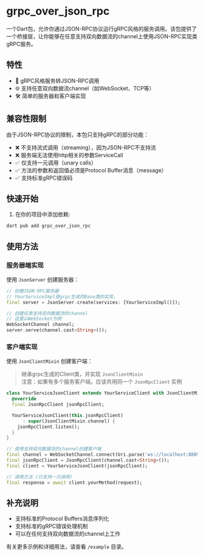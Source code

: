 # grpc_over_json_rpc

一个Dart包，允许你通过JSON-RPC协议运行gRPC风格的服务调用。该包提供了一个桥接层，让你能够在任意支持双向数据流的channel上使用JSON-RPC实现类gRPC服务。

## 特性

- 🔄 gRPC风格服务转JSON-RPC调用
- 🌐 支持任意双向数据流channel（如WebSocket、TCP等）
- 🛠 简单的服务器和客户端实现

## 兼容性限制

由于JSON-RPC协议的限制，本包只支持gRPC的部分功能：

- ❌ 不支持流式调用（streaming），因为JSON-RPC不支持流
- ❌ 服务端无法使用http相关的参数ServiceCall
- ✅ 仅支持一元调用（unary calls）
- ✅ 方法的参数和返回值必须是Protocol Buffer消息（message）
- ✅ 支持标准gRPC错误码

## 快速开始

1. 在你的项目中添加依赖:

```bash
dart pub add grpc_over_json_rpc
```

## 使用方法

### 服务器端实现

使用 `JsonServer` 创建服务器：

```dart
// 创建JSON-RPC服务器
// YourServiceImpl是grpc生成的Base类的实现，
final server = JsonServer.create(services: [YourServiceImpl()]);

// 创建任意支持双向数据流的channel
// 这里以WebSocket为例
WebSocketChannel channel;
server.serve(channel.cast<String>());
```

### 客户端实现

使用 `JsonClientMixin` 创建客户端：

> 继承grpc生成的Client类，并实现 `JsonClientMixin`  
> 注意：如果有多个服务客户端，应该共用同一个 `JsonRpcClient` 实例

```dart
class YourServiceJsonClient extends YourServiceClient with JsonClientMixin {
  @override
  final JsonRpcClient jsonRpcClient;

  YourServiceJsonClient(this.jsonRpcClient)
      : super(JsonClientMixin.channel) {
    jsonRpcClient.listen();
  }
}

// 使用支持双向数据流的channel创建客户端
final channel = WebSocketChannel.connect(Uri.parse('ws://localhost:8889/ws'));
final jsonRpcClient = JsonRpcClient(channel.cast<String>());
final client = YourServiceJsonClient(jsonRpcClient);

// 调用方法 (只支持一元调用)
final response = await client.yourMethod(request);
```

## 补充说明

- 支持标准的Protocol Buffers消息序列化
- 支持标准的gRPC错误处理机制
- 可以在任何支持双向数据流的channel上工作

有关更多示例和详细用法，请查看 `/example` 目录。
